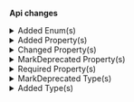 **Api changes**

<details>
<summary>Added Enum(s)</summary>

- added enum `direct-discount` to type `ReferenceTypeId`
</details>


<details>
<summary>Added Property(s)</summary>

- added property `field` to type `OrderSearchSorting`
- added property `language` to type `OrderSearchSorting`
- added property `order` to type `OrderSearchSorting`
- added property `mode` to type `OrderSearchSorting`
- added property `filter` to type `OrderSearchSorting`
- added property `mode` to type `ProductSelection`
- added property `mode` to type `ProductSelectionDraft`
</details>


<details>
<summary>Changed Property(s)</summary>

- :warning: changed property `discount` of type `DiscountedLineItemPortion` from type `CartDiscountReference` to `Reference`
- :warning: changed property `productSelection` of type `ProductSelectionCreatedMessage` from type `ProductSelectionType` to `ProductSelection`
- :warning: changed property `productSelection` of type `ProductSelectionCreatedMessagePayload` from type `ProductSelectionType` to `ProductSelection`
</details>


<details>
<summary>MarkDeprecated Property(s)</summary>

- marked property `IndividualExclusionProductSelectionType::type` as deprecated
- marked property `IndividualProductSelectionType::type` as deprecated
- marked property `ProductSelection::type` as deprecated
- marked property `ProductSelectionDraft::type` as deprecated
- marked property `ProductSelectionType::type` as deprecated
</details>


<details>
<summary>Required Property(s)</summary>

- changed property `type` of type `ProductSelection` to be optional
</details>


<details>
<summary>MarkDeprecated Type(s)</summary>

- marked type `IndividualExclusionProductSelectionType` as deprecated
- marked type `IndividualProductSelectionType` as deprecated
- marked type `ProductSelectionType` as deprecated
- marked type `ProductSelectionTypeEnum` as deprecated
</details>


<details>
<summary>Added Type(s)</summary>

- added type `DirectDiscountReference`
- added type `OrderSearchAndExpression`
- added type `OrderSearchAnyValue`
- added type `OrderSearchCompoundExpression`
- added type `OrderSearchDateRangeExpression`
- added type `OrderSearchDateRangeValue`
- added type `OrderSearchExactExpression`
- added type `OrderSearchExistsExpression`
- added type `OrderSearchFilterExpression`
- added type `OrderSearchFullTextExpression`
- added type `OrderSearchFullTextValue`
- added type `OrderSearchLongRangeExpression`
- added type `OrderSearchLongRangeValue`
- added type `OrderSearchMatchType`
- added type `OrderSearchNotExpression`
- added type `OrderSearchNumberRangeExpression`
- added type `OrderSearchNumberRangeValue`
- added type `OrderSearchOrExpression`
- added type `OrderSearchPrefixExpression`
- added type `OrderSearchQueryExpression`
- added type `OrderSearchQueryExpressionValue`
- added type `OrderSearchSortMode`
- added type `OrderSearchSortOrder`
- added type `OrderSearchStringValue`
- added type `OrderSearchWildCardExpression`
- added type `ProductSelectionMode`
</details>

